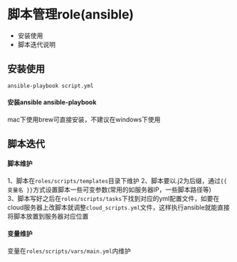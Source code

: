 # 脚本管理role(ansible)
- 安装使用
- 脚本迭代说明

## 安装使用
```
ansible-playbook script.yml
```

#### 安装ansible ansible-playbook
mac下使用brew可直接安装，不建议在windows下使用

## 脚本迭代

#### 脚本维护

1、脚本在```roles/scripts/templates```目录下维护 
2、脚本要以.j2为后缀，通过```{{ 变量名 }}```方式设置脚本一些可变参数(常用的如服务器IP，一些脚本路径等)  
3、脚本写好之后在```roles/scripts/tasks```下找到对应的yml配置文件，如要在cloud服务器上改脚本就调整```cloud_scripts.yml```文件，这样执行ansible就能直接将脚本放置到服务器对应位置

#### 变量维护
变量在```roles/scripts/vars/main.yml```内维护  



